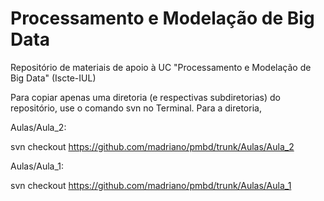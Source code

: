 # Processamento e Modelação de Big Data

Repositório de materiais de apoio à UC "Processamento e Modelação de Big Data" (Iscte-IUL)

Para copiar apenas uma diretoria (e respectivas subdiretorias) do repositório, use o comando svn no Terminal. Para a diretoria,

Aulas/Aula_2:

svn checkout https://github.com/madriano/pmbd/trunk/Aulas/Aula_2

Aulas/Aula_1:

svn checkout https://github.com/madriano/pmbd/trunk/Aulas/Aula_1
